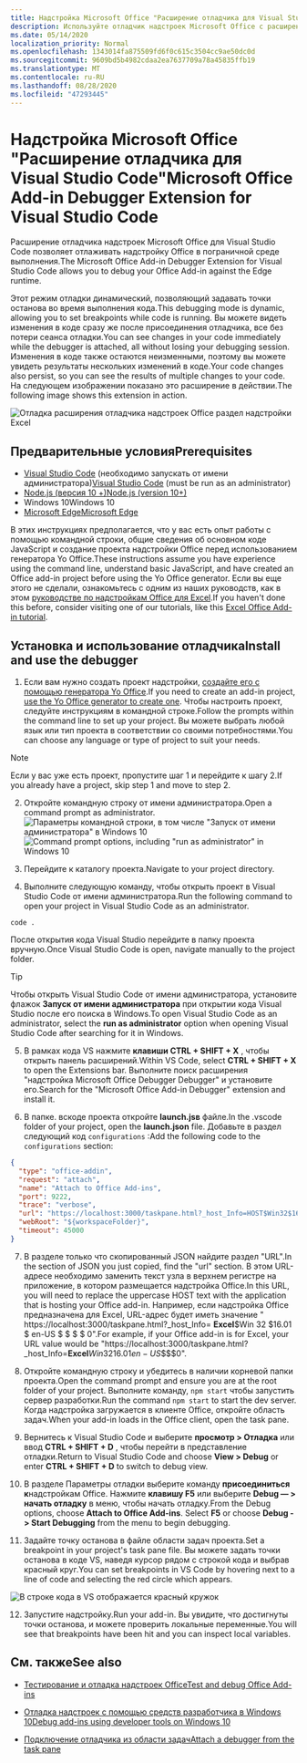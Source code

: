 ```yaml
---
title: Надстройка Microsoft Office "Расширение отладчика для Visual Studio Code"
description: Используйте отладчик надстроек Microsoft Office с расширением кода Visual Studio, чтобы отладить надстройку Office.
ms.date: 05/14/2020
localization_priority: Normal
ms.openlocfilehash: 1343014fa875509fd6f0c615c3504cc9ae50dc0d
ms.sourcegitcommit: 9609bd5b4982cdaa2ea7637709a78a45835ffb19
ms.translationtype: MT
ms.contentlocale: ru-RU
ms.lasthandoff: 08/28/2020
ms.locfileid: "47293445"
---
```

# <a name="microsoft-office-add-in-debugger-extension-for-visual-studio-code"></a><span data-ttu-id="9b200-103">Надстройка Microsoft Office "Расширение отладчика для Visual Studio Code"</span><span class="sxs-lookup"><span data-stu-id="9b200-103">Microsoft Office Add-in Debugger Extension for Visual Studio Code</span></span>

<span data-ttu-id="9b200-104">Расширение отладчика надстроек Microsoft Office для Visual Studio Code позволяет отлаживать надстройку Office в пограничной среде выполнения.</span><span class="sxs-lookup"><span data-stu-id="9b200-104">The Microsoft Office Add-in Debugger Extension for Visual Studio Code allows you to debug your Office Add-in against the Edge runtime.</span></span>

<span data-ttu-id="9b200-105">Этот режим отладки динамический, позволяющий задавать точки останова во время выполнения кода.</span><span class="sxs-lookup"><span data-stu-id="9b200-105">This debugging mode is dynamic, allowing you to set breakpoints while code is running.</span></span> <span data-ttu-id="9b200-106">Вы можете видеть изменения в коде сразу же после присоединения отладчика, все без потери сеанса отладки.</span><span class="sxs-lookup"><span data-stu-id="9b200-106">You can see changes in your code immediately while the debugger is attached, all without losing your debugging session.</span></span> <span data-ttu-id="9b200-107">Изменения в коде также остаются неизменными, поэтому вы можете увидеть результаты нескольких изменений в коде.</span><span class="sxs-lookup"><span data-stu-id="9b200-107">Your code changes also persist, so you can see the results of multiple changes to your code.</span></span> <span data-ttu-id="9b200-108">На следующем изображении показано это расширение в действии.</span><span class="sxs-lookup"><span data-stu-id="9b200-108">The following image shows this extension in action.</span></span>

![Отладка расширения отладчика надстроек Office раздел надстройки Excel](../images/vs-debugger-extension-for-office-addins.jpg)

## <a name="prerequisites"></a><span data-ttu-id="9b200-110">Предварительные условия</span><span class="sxs-lookup"><span data-stu-id="9b200-110">Prerequisites</span></span>

- <span data-ttu-id="9b200-111">[Visual Studio Code](https://code.visualstudio.com/) (необходимо запускать от имени администратора)</span><span class="sxs-lookup"><span data-stu-id="9b200-111">[Visual Studio Code](https://code.visualstudio.com/) (must be run as an administrator)</span></span>
- [<span data-ttu-id="9b200-112">Node.js (версия 10 +)</span><span class="sxs-lookup"><span data-stu-id="9b200-112">Node.js (version 10+)</span></span>](https://nodejs.org/)
- <span data-ttu-id="9b200-113">Windows 10</span><span class="sxs-lookup"><span data-stu-id="9b200-113">Windows 10</span></span>
- [<span data-ttu-id="9b200-114">Microsoft Edge</span><span class="sxs-lookup"><span data-stu-id="9b200-114">Microsoft Edge</span></span>](https://www.microsoft.com/edge)

<span data-ttu-id="9b200-115">В этих инструкциях предполагается, что у вас есть опыт работы с помощью командной строки, общие сведения об основном коде JavaScript и создание проекта надстройки Office перед использованием генератора Yo Office.</span><span class="sxs-lookup"><span data-stu-id="9b200-115">These instructions assume you have experience using the command line, understand basic JavaScript, and have created an Office add-in project before using the Yo Office generator.</span></span> <span data-ttu-id="9b200-116">Если вы еще этого не сделали, ознакомьтесь с одним из наших руководств, как в этом [руководстве по надстройкам Office для Excel](../tutorials/excel-tutorial.md).</span><span class="sxs-lookup"><span data-stu-id="9b200-116">If you haven't done this before, consider visiting one of our tutorials, like this [Excel Office Add-in tutorial](../tutorials/excel-tutorial.md).</span></span>

## <a name="install-and-use-the-debugger"></a><span data-ttu-id="9b200-117">Установка и использование отладчика</span><span class="sxs-lookup"><span data-stu-id="9b200-117">Install and use the debugger</span></span>

1. <span data-ttu-id="9b200-118">Если вам нужно создать проект надстройки, [создайте его с помощью генератора Yo Office](https://docs.microsoft.com/office/dev/add-ins/quickstarts/excel-quickstart-jquery?tabs=yeomangenerator).</span><span class="sxs-lookup"><span data-stu-id="9b200-118">If you need to create an add-in project, [use the Yo Office generator to create one](https://docs.microsoft.com/office/dev/add-ins/quickstarts/excel-quickstart-jquery?tabs=yeomangenerator).</span></span> <span data-ttu-id="9b200-119">Чтобы настроить проект, следуйте инструкциям в командной строке.</span><span class="sxs-lookup"><span data-stu-id="9b200-119">Follow the prompts within the command line to set up your project.</span></span> <span data-ttu-id="9b200-120">Вы можете выбрать любой язык или тип проекта в соответствии со своими потребностями.</span><span class="sxs-lookup"><span data-stu-id="9b200-120">You can choose any language or type of project to suit your needs.</span></span>

> [!NOTE]
> <span data-ttu-id="9b200-121">Если у вас уже есть проект, пропустите шаг 1 и перейдите к шагу 2.</span><span class="sxs-lookup"><span data-stu-id="9b200-121">If you already have a project, skip step 1 and move to step 2.</span></span>

2. <span data-ttu-id="9b200-122">Откройте командную строку от имени администратора.</span><span class="sxs-lookup"><span data-stu-id="9b200-122">Open a command prompt as administrator.</span></span>
   <span data-ttu-id="9b200-123">![Параметры командной строки, в том числе "Запуск от имени администратора" в Windows 10](../images/run-as-administrator-vs-code.jpg)</span><span class="sxs-lookup"><span data-stu-id="9b200-123">![Command prompt options, including "run as administrator" in Windows 10](../images/run-as-administrator-vs-code.jpg)</span></span>

3. <span data-ttu-id="9b200-124">Перейдите к каталогу проекта.</span><span class="sxs-lookup"><span data-stu-id="9b200-124">Navigate to your project directory.</span></span>

4. <span data-ttu-id="9b200-125">Выполните следующую команду, чтобы открыть проект в Visual Studio Code от имени администратора.</span><span class="sxs-lookup"><span data-stu-id="9b200-125">Run the following command to open your project in Visual Studio Code as an administrator.</span></span>

```command&nbsp;line
code .
```

<span data-ttu-id="9b200-126">После открытия кода Visual Studio перейдите в папку проекта вручную.</span><span class="sxs-lookup"><span data-stu-id="9b200-126">Once Visual Studio Code is open, navigate manually to the project folder.</span></span>

> [!TIP]
> <span data-ttu-id="9b200-127">Чтобы открыть Visual Studio Code от имени администратора, установите флажок **Запуск от имени администратора** при открытии кода Visual Studio после его поиска в Windows.</span><span class="sxs-lookup"><span data-stu-id="9b200-127">To open Visual Studio Code as an administrator, select the **run as administrator** option when opening Visual Studio Code after searching for it in Windows.</span></span>

5. <span data-ttu-id="9b200-128">В рамках кода VS нажмите **клавиши CTRL + SHIFT + X** , чтобы открыть панель расширений.</span><span class="sxs-lookup"><span data-stu-id="9b200-128">Within VS Code, select **CTRL + SHIFT + X** to open the Extensions bar.</span></span> <span data-ttu-id="9b200-129">Выполните поиск расширения "надстройка Microsoft Office Debugger Debugger" и установите его.</span><span class="sxs-lookup"><span data-stu-id="9b200-129">Search for the "Microsoft Office Add-in Debugger" extension and install it.</span></span>

6. <span data-ttu-id="9b200-130">В папке. вскоде проекта откройте **launch.jsв** файле.</span><span class="sxs-lookup"><span data-stu-id="9b200-130">In the .vscode folder of your project, open the **launch.json** file.</span></span> <span data-ttu-id="9b200-131">Добавьте в раздел следующий код `configurations` :</span><span class="sxs-lookup"><span data-stu-id="9b200-131">Add the following code to the `configurations` section:</span></span>

```JSON
{
  "type": "office-addin",
  "request": "attach",
  "name": "Attach to Office Add-ins",
  "port": 9222,
  "trace": "verbose",
  "url": "https://localhost:3000/taskpane.html?_host_Info=HOST$Win32$16.01$en-US$$$$0",
  "webRoot": "${workspaceFolder}",
  "timeout": 45000
}
```

7. <span data-ttu-id="9b200-132">В разделе только что скопированный JSON найдите раздел "URL".</span><span class="sxs-lookup"><span data-stu-id="9b200-132">In the section of JSON you just copied, find the "url" section.</span></span> <span data-ttu-id="9b200-133">В этом URL-адресе необходимо заменить текст узла в верхнем регистре на приложение, в котором размещается надстройка Office.</span><span class="sxs-lookup"><span data-stu-id="9b200-133">In this URL, you will need to replace the uppercase HOST text with the application that is hosting your Office add-in.</span></span> <span data-ttu-id="9b200-134">Например, если надстройка Office предназначена для Excel, URL-адрес будет иметь значение " https://localhost:3000/taskpane.html?_host_Info= <strong>Excel</strong>$Win 32 $16.01 $ en-US $ \$ \$ \$ 0".</span><span class="sxs-lookup"><span data-stu-id="9b200-134">For example, if your Office add-in is for Excel, your URL value would be "https://localhost:3000/taskpane.html?_host_Info=<strong>Excel</strong>$Win32$16.01$en-US$\$\$\$0".</span></span>

8. <span data-ttu-id="9b200-135">Откройте командную строку и убедитесь в наличии корневой папки проекта.</span><span class="sxs-lookup"><span data-stu-id="9b200-135">Open the command prompt and ensure you are at the root folder of your project.</span></span> <span data-ttu-id="9b200-136">Выполните команду, `npm start` чтобы запустить сервер разработки.</span><span class="sxs-lookup"><span data-stu-id="9b200-136">Run the command `npm start` to start the dev server.</span></span> <span data-ttu-id="9b200-137">Когда надстройка загружается в клиенте Office, откройте область задач.</span><span class="sxs-lookup"><span data-stu-id="9b200-137">When your add-in loads in the Office client, open the task pane.</span></span>

9. <span data-ttu-id="9b200-138">Вернитесь к Visual Studio Code и выберите **просмотр > Отладка** или ввод **CTRL + SHIFT + D** , чтобы перейти в представление отладки.</span><span class="sxs-lookup"><span data-stu-id="9b200-138">Return to Visual Studio Code and choose **View > Debug** or enter **CTRL + SHIFT + D** to switch to debug view.</span></span>

10. <span data-ttu-id="9b200-139">В разделе Параметры отладки выберите команду **присоединиться к**надстройкам Office. Нажмите **клавишу F5** или выберите **Debug — > начать отладку** в меню, чтобы начать отладку.</span><span class="sxs-lookup"><span data-stu-id="9b200-139">From the Debug options, choose **Attach to Office Add-ins**. Select **F5** or choose **Debug -> Start Debugging** from the menu to begin debugging.</span></span>

11. <span data-ttu-id="9b200-140">Задайте точку останова в файле области задач проекта.</span><span class="sxs-lookup"><span data-stu-id="9b200-140">Set a breakpoint in your project's task pane file.</span></span> <span data-ttu-id="9b200-141">Вы можете задать точки останова в коде VS, наведя курсор рядом с строкой кода и выбрав красный круг.</span><span class="sxs-lookup"><span data-stu-id="9b200-141">You can set breakpoints in VS Code by hovering next to a line of code and selecting the red circle which appears.</span></span>

![В строке кода в VS отображается красный кружок](../images/set-breakpoint.jpg)

12. <span data-ttu-id="9b200-143">Запустите надстройку.</span><span class="sxs-lookup"><span data-stu-id="9b200-143">Run your add-in.</span></span> <span data-ttu-id="9b200-144">Вы увидите, что достигнуты точки останова, и можете проверить локальные переменные.</span><span class="sxs-lookup"><span data-stu-id="9b200-144">You will see that breakpoints have been hit and you can inspect local variables.</span></span>

## <a name="see-also"></a><span data-ttu-id="9b200-145">См. также</span><span class="sxs-lookup"><span data-stu-id="9b200-145">See also</span></span>

* [<span data-ttu-id="9b200-146">Тестирование и отладка надстроек Office</span><span class="sxs-lookup"><span data-stu-id="9b200-146">Test and debug Office Add-ins</span></span>](test-debug-office-add-ins.md)

* [<span data-ttu-id="9b200-147">Отладка надстроек с помощью средств разработчика в Windows 10</span><span class="sxs-lookup"><span data-stu-id="9b200-147">Debug add-ins using developer tools on Windows 10</span></span>](debug-add-ins-using-f12-developer-tools-on-windows-10.md)

* [<span data-ttu-id="9b200-148">Подключение отладчика из области задач</span><span class="sxs-lookup"><span data-stu-id="9b200-148">Attach a debugger from the task pane</span></span>](attach-debugger-from-task-pane.md)
